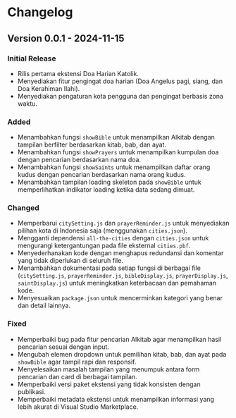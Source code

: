 Changelog
=========

Version 0.0.1 - 2024-11-15
--------------------------

### Initial Release

*   Rilis pertama ekstensi Doa Harian Katolik.
*   Menyediakan fitur pengingat doa harian (Doa Angelus pagi, siang, dan Doa Kerahiman Ilahi).
*   Menyediakan pengaturan kota pengguna dan pengingat berbasis zona waktu.

### Added

*   Menambahkan fungsi `showBible` untuk menampilkan Alkitab dengan tampilan berfilter berdasarkan kitab, bab, dan ayat.
*   Menambahkan fungsi `showPrayers` untuk menampilkan kumpulan doa dengan pencarian berdasarkan nama doa.
*   Menambahkan fungsi `showSaints` untuk menampilkan daftar orang kudus dengan pencarian berdasarkan nama orang kudus.
*   Menambahkan tampilan loading skeleton pada `showBible` untuk memperlihatkan indikator loading ketika data sedang dimuat.

### Changed

*   Memperbarui `citySetting.js` dan `prayerReminder.js` untuk menyediakan pilihan kota di Indonesia saja (menggunakan `cities.json`).
*   Mengganti dependensi `all-the-cities` dengan `cities.json` untuk mengurangi ketergantungan pada file eksternal `cities.pbf`.
*   Menyederhanakan kode dengan menghapus redundansi dan komentar yang tidak diperlukan di seluruh file.
*   Menambahkan dokumentasi pada setiap fungsi di berbagai file (`citySetting.js`, `prayerReminder.js`, `bibleDisplay.js`, `prayerDisplay.js`, `saintDisplay.js`) untuk meningkatkan keterbacaan dan pemahaman kode.
*   Menyesuaikan `package.json` untuk mencerminkan kategori yang benar dan detail lainnya.

### Fixed

*   Memperbaiki bug pada fitur pencarian Alkitab agar menampilkan hasil pencarian sesuai dengan input.
*   Mengubah elemen dropdown untuk pemilihan kitab, bab, dan ayat pada `showBible` agar tampil rapi dan responsif.
*   Menyelesaikan masalah tampilan yang menumpuk antara form pencarian dan card di berbagai tampilan.
*   Memperbaiki versi paket ekstensi yang tidak konsisten dengan publikasi.
*   Memperbaiki metadata ekstensi untuk menampilkan informasi yang lebih akurat di Visual Studio Marketplace.